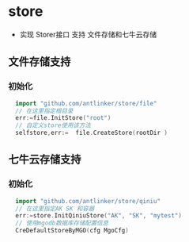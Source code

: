 # store


* 实现 Storer接口 支持 文件存储和七牛云存储

## 文件存储支持

### 初始化

``` go
  import "github.com/antlinker/store/file"
  // 在这里指定根目录
  err:=file.InitStore("root")
  // 自定义store使用该方法
  selfstore,err:=  file.CreateStore(rootDir )
```
## 七牛云存储支持

### 初始化

``` go
  import "github.com/antlinker/store/qiniu"
  // 在这里指定AK SK 和容器
  err:=store.InitQiniuStore("AK", "SK", "mytest")
  // 使用mgodb数据库存储配置信息
  CreDefaultStoreByMGO(cfg MgoCfg)
```
